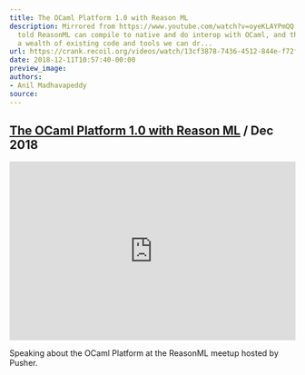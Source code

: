 ```yaml
---
title: The OCaml Platform 1.0 with Reason ML
description: Mirrored from https://www.youtube.com/watch?v=oyeKLAYPmQQ We keep being
  told ReasonML can compile to native and do interop with OCaml, and that there's
  a wealth of existing code and tools we can dr...
url: https://crank.recoil.org/videos/watch/13cf3878-7436-4512-844e-f72f36425bc7
date: 2018-12-11T10:57:40-00:00
preview_image:
authors:
- Anil Madhavapeddy
source:
---
```


<h2><a href="https://anil.recoil.org/videos/13cf3878-7436-4512-844e-f72f36425bc7">The OCaml Platform 1.0 with Reason ML</a> <span class="title-date">/ Dec 2018</span></h2>


<p></p><div class="video-center"><iframe title="" width="100%" height="315px" src="https://crank.recoil.org/videos/embed/13cf3878-7436-4512-844e-f72f36425bc7" frameborder="0" allowfullscreen="" sandbox="allow-same-origin allow-scripts allow-popups allow-forms"></iframe></div><p></p>
<p>Speaking about the OCaml Platform at the ReasonML meetup hosted by Pusher.</p>



